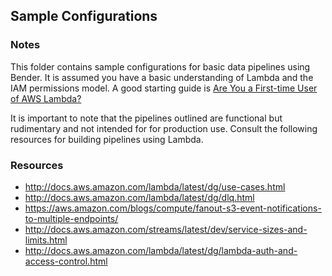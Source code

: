 ## Sample Configurations

### Notes 

This folder contains sample configurations for basic data pipelines using Bender. It is assumed you have a basic understanding of Lambda and the IAM permissions model. A good starting guide is [Are You a First-time User of AWS Lambda?](http://docs.aws.amazon.com/lambda/latest/dg/welcome.html)

It is important to note that the pipelines outlined are functional but rudimentary and not intended for for production use. Consult the following resources for building pipelines using Lambda.

### Resources
* http://docs.aws.amazon.com/lambda/latest/dg/use-cases.html
* http://docs.aws.amazon.com/lambda/latest/dg/dlq.html
* https://aws.amazon.com/blogs/compute/fanout-s3-event-notifications-to-multiple-endpoints/
* http://docs.aws.amazon.com/streams/latest/dev/service-sizes-and-limits.html
* http://docs.aws.amazon.com/lambda/latest/dg/lambda-auth-and-access-control.html